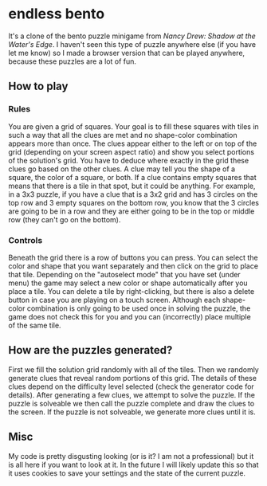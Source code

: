 # endless bento
It's a clone of the bento puzzle minigame from *Nancy Drew: Shadow at the Water's Edge*. I haven't seen this type of puzzle anywhere else (if you have let me know) so I made a browser version that can be played anywhere, because these puzzles are a lot of fun.

## How to play
### Rules
You are given a grid of squares. Your goal is to fill these squares with tiles in such a way that all the clues are met and no shape-color combination appears more than once. The clues appear either to the left or on top of the grid (depending on your screen aspect ratio) and show you select portions of the solution's grid. You have to deduce where exactly in the grid these clues go based on the other clues. A clue may tell you the shape of a square, the color of a square, or both. If a clue contains empty squares that means that there is a tile in that spot, but it could be anything. For example, in a 3x3 puzzle, if you have a clue that is a 3x2 grid and has 3 circles on the top row and 3 empty squares on the bottom row, you know that the 3 circles are going to be in a row and they are either going to be in the top or middle row (they can't go on the bottom).

### Controls
Beneath the grid there is a row of buttons you can press. You can select the color and shape that you want separately and then click on the grid to place that tile. Depending on the "autoselect mode" that you have set (under menu) the game may select a new color or shape automatically after you place a tile. You can delete a tile by right-clicking, but there is also a delete button in case you are playing on a touch screen. Although each shape-color combination is only going to be used once in solving the puzzle, the game does not check this for you and you can (incorrectly) place multiple of the same tile.

## How are the puzzles generated?
First we fill the solution grid randomly with all of the tiles. Then we randomly generate clues that reveal random portions of this grid. The details of these clues depend on the difficulty level selected (check the generator code for details). After generating a few clues, we attempt to solve the puzzle. If the puzzle is solveable we then call the puzzle complete and draw the clues to the screen. If the puzzle is not solveable, we generate more clues until it is.

## Misc
My code is pretty disgusting looking (or is it? I am not a professional) but it is all here if you want to look at it. In the future I will likely update this so that it uses cookies to save your settings and the state of the current puzzle.
